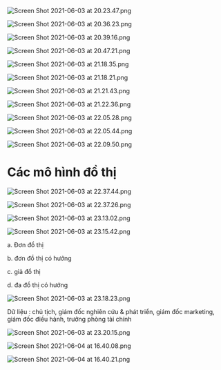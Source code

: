 ![Screen Shot 2021-06-03 at 20.23.47.png](https://raw.githubusercontent.com/Zenfection/Image/master/2021/06/03-20-23-52-Screen%20Shot%202021-06-03%20at%2020.23.47.png)

![Screen Shot 2021-06-03 at 20.36.23.png](/Users/zenfection/Library/Application%20Support/marktext/images/2c92796ddb8b4bb5b391bb8fc1f44d2fbb1f6023.png)

![Screen Shot 2021-06-03 at 20.39.16.png](/Users/zenfection/Library/Application%20Support/marktext/images/3f87a9519eaa80d634cd70b722539e30f4bf9bc6.png)

![Screen Shot 2021-06-03 at 20.47.21.png](https://raw.githubusercontent.com/Zenfection/Image/master/2021/06/03-20-47-27-Screen%20Shot%202021-06-03%20at%2020.47.21.png)

![Screen Shot 2021-06-03 at 21.18.35.png](https://raw.githubusercontent.com/Zenfection/Image/master/2021/06/03-21-18-41-Screen%20Shot%202021-06-03%20at%2021.18.35.png)

![Screen Shot 2021-06-03 at 21.18.21.png](https://raw.githubusercontent.com/Zenfection/Image/master/2021/06/03-21-18-25-Screen%20Shot%202021-06-03%20at%2021.18.21.png)

![Screen Shot 2021-06-03 at 21.21.43.png](https://raw.githubusercontent.com/Zenfection/Image/master/2021/06/03-21-21-46-Screen%20Shot%202021-06-03%20at%2021.21.43.png)

![Screen Shot 2021-06-03 at 21.22.36.png](https://raw.githubusercontent.com/Zenfection/Image/master/2021/06/03-21-22-43-Screen%20Shot%202021-06-03%20at%2021.22.36.png)

![Screen Shot 2021-06-03 at 22.05.28.png](https://raw.githubusercontent.com/Zenfection/Image/master/2021/06/03-22-05-35-Screen%20Shot%202021-06-03%20at%2022.05.28.png)

![Screen Shot 2021-06-03 at 22.05.44.png](https://raw.githubusercontent.com/Zenfection/Image/master/2021/06/03-22-05-48-Screen%20Shot%202021-06-03%20at%2022.05.44.png)

![Screen Shot 2021-06-03 at 22.09.50.png](https://raw.githubusercontent.com/Zenfection/Image/master/2021/06/03-22-09-57-Screen%20Shot%202021-06-03%20at%2022.09.50.png)

# Các mô hình đồ thị

![Screen Shot 2021-06-03 at 22.37.44.png](https://raw.githubusercontent.com/Zenfection/Image/master/2021/06/03-22-37-52-Screen%20Shot%202021-06-03%20at%2022.37.44.png)

![Screen Shot 2021-06-03 at 22.37.26.png](https://raw.githubusercontent.com/Zenfection/Image/master/2021/06/03-22-37-35-Screen%20Shot%202021-06-03%20at%2022.37.26.png)

![Screen Shot 2021-06-03 at 23.13.02.png](https://raw.githubusercontent.com/Zenfection/Image/master/2021/06/03-23-13-08-Screen%20Shot%202021-06-03%20at%2023.13.02.png)

![Screen Shot 2021-06-03 at 23.15.42.png](https://raw.githubusercontent.com/Zenfection/Image/master/2021/06/03-23-15-45-Screen%20Shot%202021-06-03%20at%2023.15.42.png)

a. Đơn đồ thị 

b. đơn đồ thị có hướng 

c. giả đồ thị  

d. đa đồ thị có hướng 

![Screen Shot 2021-06-03 at 23.18.23.png](https://raw.githubusercontent.com/Zenfection/Image/master/2021/06/03-23-18-29-Screen%20Shot%202021-06-03%20at%2023.18.23.png)

Dữ liệu : chủ tịch, giám đốc nghiên cứu & phát triển, giám đốc marketing, giám đốc điều hành, trưởng phòng tài chính 

![Screen Shot 2021-06-03 at 23.20.15.png](https://raw.githubusercontent.com/Zenfection/Image/master/2021/06/03-23-20-18-Screen%20Shot%202021-06-03%20at%2023.20.15.png)

![Screen Shot 2021-06-04 at 16.40.08.png](https://raw.githubusercontent.com/Zenfection/Image/master/2021/06/04-16-40-12-Screen%20Shot%202021-06-04%20at%2016.40.08.png)

![Screen Shot 2021-06-04 at 16.40.21.png](https://raw.githubusercontent.com/Zenfection/Image/master/2021/06/04-16-40-24-Screen%20Shot%202021-06-04%20at%2016.40.21.png)
